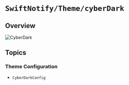 # ``SwiftNotify/Theme/cyberDark``

## Overview

![CyberDark](CyberDark)

## Topics

### Theme Configuration

- ``CyberDarkConfig``
